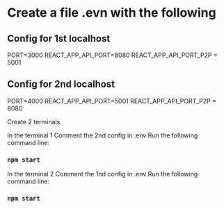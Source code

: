 # Create a file .evn with the following

## Config for 1st localhost

PORT=3000
REACT_APP_API_PORT=8080
REACT_APP_API_PORT_P2P = 5001

## Config for 2nd localhost

PORT=4000
REACT_APP_API_PORT=5001
REACT_APP_API_PORT_P2P = 8080

Create 2 terminals

In the terminal 1
Comment the 2nd config in .env
Run the following command line:

### `npm start`

In the terminal 2
Comment the 1nd config in .env
Run the following command line:

### `npm start`

